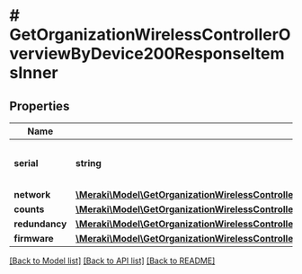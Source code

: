 # # GetOrganizationWirelessControllerOverviewByDevice200ResponseItemsInner

## Properties

Name | Type | Description | Notes
------------ | ------------- | ------------- | -------------
**serial** | **string** | Wireless LAN controller cloud ID | [optional]
**network** | [**\Meraki\Model\GetOrganizationWirelessControllerClientsOverviewHistoryByDeviceByInterval200ResponseItemsInnerNetwork**](GetOrganizationWirelessControllerClientsOverviewHistoryByDeviceByInterval200ResponseItemsInnerNetwork.md) |  | [optional]
**counts** | [**\Meraki\Model\GetOrganizationWirelessControllerOverviewByDevice200ResponseItemsInnerCounts**](GetOrganizationWirelessControllerOverviewByDevice200ResponseItemsInnerCounts.md) |  | [optional]
**redundancy** | [**\Meraki\Model\GetOrganizationWirelessControllerOverviewByDevice200ResponseItemsInnerRedundancy**](GetOrganizationWirelessControllerOverviewByDevice200ResponseItemsInnerRedundancy.md) |  | [optional]
**firmware** | [**\Meraki\Model\GetOrganizationWirelessControllerOverviewByDevice200ResponseItemsInnerFirmware**](GetOrganizationWirelessControllerOverviewByDevice200ResponseItemsInnerFirmware.md) |  | [optional]

[[Back to Model list]](../../README.md#models) [[Back to API list]](../../README.md#endpoints) [[Back to README]](../../README.md)

